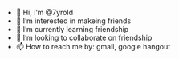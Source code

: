 - 👋 Hi, I’m @7yrold
- 👀 I’m interested in makeing friends
- 🌱 I’m currently learning friendship
- 💞️ I’m looking to collaborate on friendship
- 📫 How to reach me by: gmail, google hangout

<!---
7yrold/7yrold is a ✨ special ✨ repository because its `README.md` (this file) appears on your GitHub profile.
You can click the Preview link to take a look at your changes.
--->
